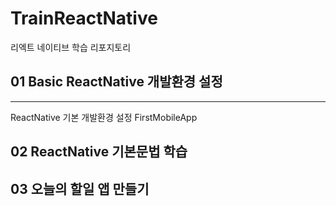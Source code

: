 # TrainReactNative
리엑트 네이티브 학습 리포지토리


## 01 Basic ReactNative 개발환경 설정
***
ReactNative 기본 개발환경 설정
FirstMobileApp

## 02 ReactNative 기본문법 학습

## 03 오늘의 할일 앱 만들기